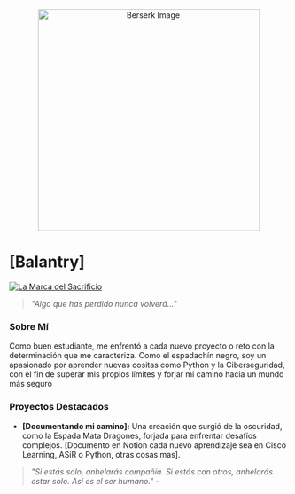 <div align="center">
  <img src="https://s0.smartresize.com/wallpaper/770/843/HD-wallpaper-anime-berserk-guts-berserk-griffith-berserk.jpg" height="400" alt="Berserk Image" />
</div>

# [Balantry]

[![La Marca del Sacrificio](URL_DE_TU_IMAGEN_DE_LA_MARCA)](https://github.com/TuUsuario)

> *"Algo que has perdido nunca volverá..."* 

### Sobre Mí

Como buen estudiante, me enfrentó a cada nuevo proyecto o reto con la determinación que me caracteriza. Como el espadachín negro, soy un apasionado por aprender nuevas cositas como Python y la Ciberseguridad, con el fin de superar mis propios límites y forjar mi camino hacia un mundo más seguro


### Proyectos Destacados

* **[Documentando mi camino]:** Una creación que surgió de la oscuridad, como la Espada Mata Dragones, forjada para enfrentar desafíos complejos. [Documento en Notion cada nuevo aprendizaje sea en Cisco Learning, ASiR o Python, otras cosas mas].


> *"Si estás solo, anhelarás compañía. Si estás con otros, anhelarás estar solo. Así es el ser humano."* -